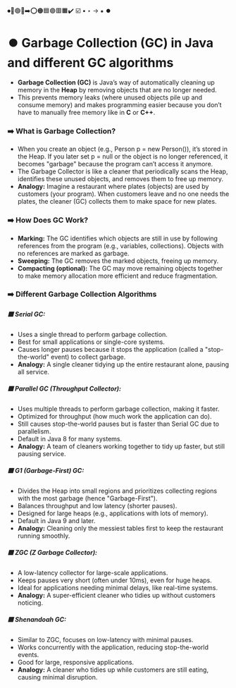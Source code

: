 ⏺🔵🟢🔴➡️⭕🟠🟦🟣🟥🟧✔️ ☑️ • ‣ → ⁕ ⏺️

# ⏺️ Garbage Collection (GC) in Java and different GC algorithms

- **Garbage Collection (GC)** is Java’s way of automatically cleaning up memory in the **Heap** by removing objects that are no longer needed.
- This prevents memory leaks (where unused objects pile up and consume memory) and makes programming easier because you don’t have to manually free memory like in **C** or **C++**.

### ➡️ What is Garbage Collection?

- When you create an object (e.g., Person p = new Person()), it’s stored in the Heap. If you later set p = null or the object is no longer referenced, it becomes "garbage" because the program can’t access it anymore.
- The Garbage Collector is like a cleaner that periodically scans the Heap, identifies these unused objects, and removes them to free up memory.
- **Analogy:** Imagine a restaurant where plates (objects) are used by customers (your program). When customers leave and no one needs the plates, the cleaner (GC) collects them to make space for new plates.

### ➡️ How Does GC Work?

- **Marking:** The GC identifies which objects are still in use by following references from the program (e.g., variables, collections). Objects with no references are marked as garbage.
- **Sweeping:** The GC removes the marked objects, freeing up memory.
- **Compacting (optional):** The GC may move remaining objects together to make memory allocation more efficient and reduce fragmentation.

### ➡️ Different Garbage Collection Algorithms

##### 🟦 Serial GC:

- Uses a single thread to perform garbage collection.
- Best for small applications or single-core systems.
- Causes longer pauses because it stops the application (called a "stop-the-world" event) to collect garbage.
- **Analogy:** A single cleaner tidying up the entire restaurant alone, pausing all service.

##### 🟦 Parallel GC (Throughput Collector):

- Uses multiple threads to perform garbage collection, making it faster.
- Optimized for throughput (how much work the application can do).
- Still causes stop-the-world pauses but is faster than Serial GC due to parallelism.
- Default in Java 8 for many systems.
- **Analogy:** A team of cleaners working together to tidy up faster, but still pausing service.

##### 🟦 G1 (Garbage-First) GC:

- Divides the Heap into small regions and prioritizes collecting regions with the most garbage (hence "Garbage-First").
- Balances throughput and low latency (shorter pauses).
- Designed for large heaps (e.g., applications with lots of memory).
- Default in Java 9 and later.
- **Analogy:** Cleaning only the messiest tables first to keep the restaurant running smoothly.

##### 🟦 ZGC (Z Garbage Collector):

- A low-latency collector for large-scale applications.
- Keeps pauses very short (often under 10ms), even for huge heaps.
- Ideal for applications needing minimal delays, like real-time systems.
- **Analogy:** A super-efficient cleaner who tidies up without customers noticing.

##### 🟦 Shenandoah GC:

- Similar to ZGC, focuses on low-latency with minimal pauses.
- Works concurrently with the application, reducing stop-the-world events.
- Good for large, responsive applications.
- **Analogy:** A cleaner who tidies up while customers are still eating, causing minimal disruption.
